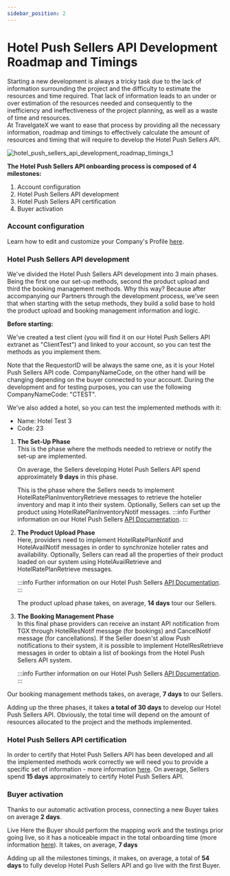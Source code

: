 ```yaml
---
sidebar_position: 2
---
```


# Hotel Push Sellers API Development Roadmap and Timings

Starting a new development is always a tricky task due to the lack of information surrounding the project and the difficulty to estimate the resources and time required. That lack of information leads to an under or over estimation of the resources needed and consequently to the inefficiency and ineffectiveness of the project planning, as well as a waste of time and resources.  
At TravelgateX we want to ease that process by providing all the necessary information, roadmap and timings to effectively calculate the amount of resources and timing that will require to develop the Hotel Push Sellers API.

![hotel_push_sellers_api_development_roadmap_timings_1](https://storage.travelgate.com/kbase/hotel_push_sellers_api_development_roadmap_timings_1.jpg)


**The Hotel Push Sellers API onboarding process is composed of 4 milestones:**
1. Account configuration
2. Hotel Push Sellers API development
3. Hotel Push Sellers API certification
4. Buyer activation

### Account configuration
Learn how to edit and customize your Company's Profile [here](/kb/account-settings/company-profile/how-to-edit-and-customize-profile.md).

### Hotel Push Sellers API development
We've divided the Hotel Push Sellers API development into 3 main phases. Being the first one our set-up methods, second the product upload and third the booking management methods. Why this way? Because after accompanying our Partners through the development process, we've seen that when starting with the setup methods, they build a solid base to hold the product upload and booking management information and logic.

**Before starting:**

We've created a test client (you will find it on our Hotel Push Sellers API extranet as "ClientTest") and linked to your account, so you can test the methods as you implement them.

Note that the RequestorID will be always the same one, as it is your Hotel Push Sellers API code. CompanyNameCode, on the other hand will be changing depending on the buyer connected to your account. During the development and for testing purposes, you can use the following CompanyNameCode: "CTEST".

We've also added a hotel, so you can test the implemented methods with it:

- Name: Hotel Test 3
- Code: 23

1. **The Set-Up Phase**  
	This is the phase where the methods needed to retrieve or notify the set-up are implemented. 

	On average, the Sellers developing Hotel Push Sellers API spend approximately **9 days** in this phase.

	This is the phase where the Sellers needs to implement HotelRatePlanInventoryRetrieve messages to retrieve the hotelier inventory and map it into their system. Optionally, Sellers can set up the product using HotelRatePlanInventoryNotif messages.
	:::info
	Further information on our Hotel Push Sellers [API Documentation](/docs/apis/for-sellers/inventory-sellers/hotel-push-sellers-api/availability-rates-and-inventory/inventory/inventory-push).
	:::

2. **The Product Upload Phase**  
	Here, providers need to implement HotelRatePlanNotif and HotelAvailNotif messages in order to synchronize hotelier rates and availability. Optionally, Sellers can read all the properties of their product loaded on our system using HotelAvailRetrieve and HotelRatePlanRetrieve messages.

	:::info
	Further information on our Hotel Push Sellers [API Documentation](/docs/apis/for-sellers/inventory-sellers/hotel-push-sellers-api/availability-rates-and-inventory/rates/rates-push).
	:::

	The product upload phase takes, on average, **14 days** tour our Sellers.

3. **The Booking Management Phase**  
	In this final phase providers can receive an instant API notification from TGX through HotelResNotif message (for bookings) and CancelNotif message (for cancellations). If the Seller doesn'st allow Push notifications to their system, it is possible to implement HotelResRetrieve messages in order to obtain a list of bookings from the Hotel Push Sellers API system.

	:::info
	Further information on our Hotel Push Sellers [API Documentation](/docs/apis/for-sellers/inventory-sellers/hotel-push-sellers-api/booking-management/overview). 
	:::

Our booking management methods takes, on average, **7 days** to our Sellers.

 

Adding up the three phases, it takes **a total of 30 days** to develop our Hotel Push Sellers API. Obviously, the total time will depend on the amount of resources allocated to the project and the methods implemented.

### Hotel Push Sellers API certification
In order to certify that Hotel Push Sellers API has been developed and all the implemented methods work correctly we will need you to provide a specific set of information - more information [here](/kb/our-products/are-you-a-seller/hotel-push-sellers-api/hotel-push-sellers-api-certification.md).
On average, Sellers spend **15 days** approximately to certify Hotel Push Sellers API.

### Buyer activation
Thanks to our automatic activation process, connecting a new Buyer takes on average **2 days**.

Live
Here the Buyer should perform the mapping work and the testings prior going live, so it has a noticeable impact in the total onboarding time (more information [here](/kb/our-products/are-you-a-seller/hotel-push-sellers-api/hotel-push-sellers-api-already-certified)). It takes, on average, **7 days**

Adding up all the milestones timings, it makes, on average, a total of **54 days** to fully develop Hotel Push Sellers API and go live with the first Buyer.   